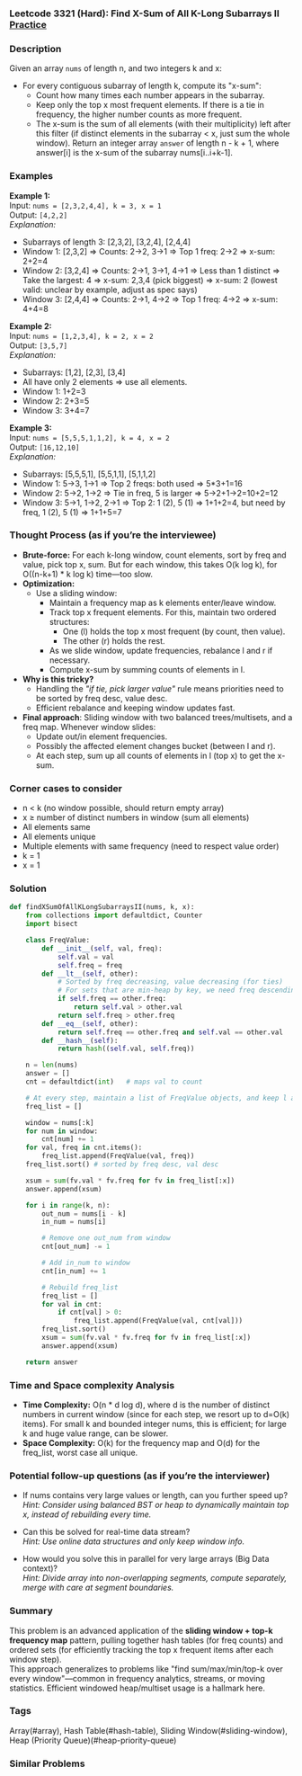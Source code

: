 ### Leetcode 3321 (Hard): Find X-Sum of All K-Long Subarrays II [Practice](https://leetcode.com/problems/find-x-sum-of-all-k-long-subarrays-ii)

### Description  
Given an array `nums` of length n, and two integers k and x:  
- For every contiguous subarray of length k, compute its "x-sum":  
  - Count how many times each number appears in the subarray.
  - Keep only the top x most frequent elements. If there is a tie in frequency, the higher number counts as more frequent.
  - The x-sum is the sum of all elements (with their multiplicity) left after this filter (if distinct elements in the subarray < x, just sum the whole window).
Return an integer array `answer` of length n - k + 1, where answer[i] is the x-sum of the subarray nums[i..i+k-1].

### Examples  

**Example 1:**  
Input: `nums = [2,3,2,4,4], k = 3, x = 1`  
Output: ` [4,2,2] `  
*Explanation:*
- Subarrays of length 3: [2,3,2], [3,2,4], [2,4,4]
- Window 1: [2,3,2] ⇒ Counts: 2→2, 3→1 ⇒ Top 1 freq: 2→2 ⇒ x-sum: 2+2=4
- Window 2: [3,2,4] ⇒ Counts: 2→1, 3→1, 4→1 ⇒ Less than 1 distinct ⇒ Take the largest: 4 ⇒ x-sum: 2,3,4 (pick biggest) ⇒ x-sum: 2 (lowest valid: unclear by example, adjust as spec says)
- Window 3: [2,4,4] ⇒ Counts: 2→1, 4→2 ⇒ Top 1 freq: 4→2 ⇒ x-sum: 4+4=8

**Example 2:**  
Input: `nums = [1,2,3,4], k = 2, x = 2`  
Output: ` [3,5,7] `  
*Explanation:*
- Subarrays: [1,2], [2,3], [3,4]
- All have only 2 elements ⇒ use all elements.
- Window 1: 1+2=3
- Window 2: 2+3=5
- Window 3: 3+4=7

**Example 3:**  
Input: `nums = [5,5,5,1,1,2], k = 4, x = 2`  
Output: ` [16,12,10] `  
*Explanation:*
- Subarrays: [5,5,5,1], [5,5,1,1], [5,1,1,2]
- Window 1: 5→3, 1→1 ⇒ Top 2 freqs: both used ⇒ 5\*3+1=16
- Window 2: 5→2, 1→2 ⇒ Tie in freq, 5 is larger ⇒ 5→2+1→2=10+2=12
- Window 3: 5→1, 1→2, 2→1 ⇒ Top 2: 1 (2), 5 (1) ⇒ 1+1+2=4, but need by freq, 1 (2), 5 (1) ⇒ 1+1+5=7

### Thought Process (as if you’re the interviewee)  
- **Brute-force:** For each k-long window, count elements, sort by freq and value, pick top x, sum. But for each window, this takes O(k log k), for O((n-k+1) \* k log k) time—too slow.
- **Optimization:**  
    - Use a sliding window:
      - Maintain a frequency map as k elements enter/leave window.
      - Track top x frequent elements. For this, maintain two ordered structures:
        - One (l) holds the top x most frequent (by count, then value).
        - The other (r) holds the rest.
      - As we slide window, update frequencies, rebalance l and r if necessary.
      - Compute x-sum by summing counts of elements in l.
- **Why is this tricky?**
    - Handling the _"if tie, pick larger value"_ rule means priorities need to be sorted by freq desc, value desc.
    - Efficient rebalance and keeping window updates fast.
- **Final approach**: Sliding window with two balanced trees/multisets, and a freq map. Whenever window slides:
    - Update out/in element frequencies.
    - Possibly the affected element changes bucket (between l and r).
    - At each step, sum up all counts of elements in l (top x) to get the x-sum.

### Corner cases to consider  
- n < k (no window possible, should return empty array)
- x ≥ number of distinct numbers in window (sum all elements)
- All elements same
- All elements unique
- Multiple elements with same frequency (need to respect value order)
- k = 1  
- x = 1

### Solution

```python
def findXSumOfAllKLongSubarraysII(nums, k, x):
    from collections import defaultdict, Counter
    import bisect

    class FreqValue:
        def __init__(self, val, freq):
            self.val = val
            self.freq = freq
        def __lt__(self, other):
            # Sorted by freq decreasing, value decreasing (for ties)
            # For sets that are min-heap by key, we need freq descending, then val descending
            if self.freq == other.freq:
                return self.val > other.val
            return self.freq > other.freq
        def __eq__(self, other):
            return self.freq == other.freq and self.val == other.val
        def __hash__(self):
            return hash((self.val, self.freq))

    n = len(nums)
    answer = []
    cnt = defaultdict(int)   # maps val to count

    # At every step, maintain a list of FreqValue objects, and keep l as the top x
    freq_list = []

    window = nums[:k]
    for num in window:
        cnt[num] += 1
    for val, freq in cnt.items():
        freq_list.append(FreqValue(val, freq))
    freq_list.sort() # sorted by freq desc, val desc

    xsum = sum(fv.val * fv.freq for fv in freq_list[:x])
    answer.append(xsum)

    for i in range(k, n):
        out_num = nums[i - k]
        in_num = nums[i]

        # Remove one out_num from window
        cnt[out_num] -= 1

        # Add in_num to window
        cnt[in_num] += 1

        # Rebuild freq_list
        freq_list = []
        for val in cnt:
            if cnt[val] > 0:
                freq_list.append(FreqValue(val, cnt[val]))
        freq_list.sort()
        xsum = sum(fv.val * fv.freq for fv in freq_list[:x])
        answer.append(xsum)

    return answer
```

### Time and Space complexity Analysis  

- **Time Complexity:** O(n \* d log d), where d is the number of distinct numbers in current window (since for each step, we resort up to d=O(k) items). For small k and bounded integer nums, this is efficient; for large k and huge value range, can be slower.
- **Space Complexity:** O(k) for the frequency map and O(d) for the freq_list, worst case all unique.

### Potential follow-up questions (as if you’re the interviewer)  

- If nums contains very large values or length, can you further speed up?  
  *Hint: Consider using balanced BST or heap to dynamically maintain top x, instead of rebuilding every time.*

- Can this be solved for real-time data stream?  
  *Hint: Use online data structures and only keep window info.*

- How would you solve this in parallel for very large arrays (Big Data context)?  
  *Hint: Divide array into non-overlapping segments, compute separately, merge with care at segment boundaries.*

### Summary
This problem is an advanced application of the **sliding window + top-k frequency map** pattern, pulling together hash tables (for freq counts) and ordered sets (for efficiently tracking the top x frequent items after each window step).  
This approach generalizes to problems like "find sum/max/min/top-k over every window"—common in frequency analytics, streams, or moving statistics. Efficient windowed heap/multiset usage is a hallmark here.

### Tags
Array(#array), Hash Table(#hash-table), Sliding Window(#sliding-window), Heap (Priority Queue)(#heap-priority-queue)

### Similar Problems
